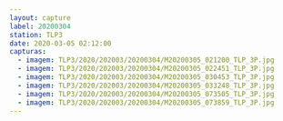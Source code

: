 ```yaml
---
layout: capture
label: 20200304
station: TLP3
date: 2020-03-05 02:12:00
capturas:
  - imagem: TLP3/2020/202003/20200304/M20200305_021200_TLP_3P.jpg
  - imagem: TLP3/2020/202003/20200304/M20200305_022451_TLP_3P.jpg
  - imagem: TLP3/2020/202003/20200304/M20200305_030453_TLP_3P.jpg
  - imagem: TLP3/2020/202003/20200304/M20200305_033248_TLP_3P.jpg
  - imagem: TLP3/2020/202003/20200304/M20200305_073505_TLP_3P.jpg
  - imagem: TLP3/2020/202003/20200304/M20200305_073859_TLP_3P.jpg
---
```

